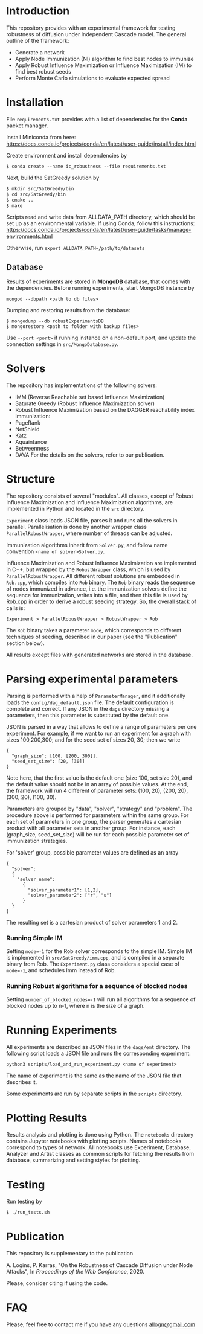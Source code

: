 # Introduction

This repository provides with an experimental framework for testing robustness of diffusion under Independent Cascade model. The general outline of the framework:
- Generate a network
- Apply Node Immunization (NI) algorithm to find best nodes to immunize
- Apply Robust Influence Maximization or Influence Maximization (IM) to find best robust seeds
- Perform Monte Carlo simulations to evaluate expected spread

# Installation

File `requirements.txt` provides with a list of dependencies for the __Conda__ packet manager.

Install Miniconda from here:
https://docs.conda.io/projects/conda/en/latest/user-guide/install/index.html

Create environment and install dependencies by
```
$ conda create --name ic_robustness --file requirements.txt
```

Next, build the SatGreedy solution by
```bash
$ mkdir src/SatGreedy/bin
$ cd src/SatGreedy/bin
$ cmake ..
$ make
```

Scripts read and write data from ALLDATA_PATH directory, which should be set up as an environmental variable. If using Conda, follow this instructions:
https://docs.conda.io/projects/conda/en/latest/user-guide/tasks/manage-environments.html

Otherwise, run `export ALLDATA_PATH=/path/to/datasets`

## Database

Results of experiments are stored in __MongoDB__ database, that comes with the dependencies. Before running experiments, start MongoDB instance by
```
mongod --dbpath <path to db files>
```

Dumping and restoring results from the database:
```
$ mongodump --db robustExperimentsDB
$ mongorestore <path to folder with backup files>
```

Use `--port <port>` if running instance on a non-default port, and update the connection settings in `src/MongoDatabase.py`.

# Solvers
The repository has implementations of the following solvers:
- IMM (Reverse Reachable set based Influence Maximization)
- Saturate Greedy (Robust Influence Maximization solver)
- Robust Influence Maximization based on the DAGGER reachability index
Immunization:
- PageRank
- NetShield
- Katz
- Aquaintance
- Betweenness
- DAVA
For the details on the solvers, refer to our publication.

# Structure

The repository consists of several "modules". All classes, except of Robust Influence Maximization and Influence Maximization algorithms, are implemented in Python and located in the `src` directory.

`Experiment` class loads JSON file, parses it and runs all the solvers in parallel. Parallelisation is done by another wrapper class `ParallelRobustWrapper`, where number of threads can be adjusted.

Immunization algorithms inherit from `Solver.py`, and follow name convention `<name of solver>Solver.py`.

Influence Maximization and Robust Influence Maximization are implemented in C++, but wrapped by the `RobustWrapper` class, which is used by `ParallelRobustWrapper`. All different robust solutions are embedded in `Rob.cpp`, which compiles into `Rob` binary. The `Rob` binary reads the sequence of nodes immunized in advance, i.e. the immunization solvers define the sequence for immunization, writes into a file, and then this file is used by Rob.cpp in order to derive a robust seeding strategy. So, the overall stack of calls is:
```
Experiment > ParallelRobustWrapper > RobustWrapper > Rob
```

The `Rob` binary takes a parameter `mode`, which corresponds to different techniques of seeding, described in our paper (see the "Publication" section below).

All results except files with generated networks are stored in the database.

# Parsing experimental parameters

Parsing is performed with a help of `ParameterManager`, and it additionally loads the `config/dag_default.json` file. The default configuration is complete and correct. If any JSON in the `dags` directory missing a parameters, then this parameter is substituted by the default one.

JSON is parsed in a way that allows to define a range of parameters per one experiment. For example, if we want to run an experiment for a graph with sizes 100,200,300; and for the seed set of sizes 20, 30; then we write
```
{
  "graph_size": [100, [200, 300]],
  "seed_set_size": [20, [30]]
}
```
Note here, that the first value is the default one (size 100, set size 20), and the default value should not be in an array of possible values. At the end, the framework will run 4 different of parameter sets: (100, 20), (200, 20), (300, 20), (100, 30).

Parameters are grouped by "data", "solver", "strategy" and "problem". The procedure above is performed for parameters within the same group. For each set of parameters in one group, the parser generates a cartesian product with all parameter sets in another group. For instance, each (graph_size, seed_set_size) will be run for each possible parameter set of immunization strategies.

For 'solver' group, possible parameter values are defined as an array
```
{
  "solver":
  {
    "solver_name":
      {
        "solver_parameter1": [1,2],
        "solver_parameter2": ["r", "s"]
      }
  }
}
```
The resulting set is a cartesian product of solver parameters 1 and 2.

### Running Simple IM

Setting `mode=-1` for the Rob solver corresponds to the simple IM. Simple IM is implemented in `src/SatGreedy/imm.cpp`, and is compiled in a separate binary from Rob. The `Experiment.py` class considers a special case of `mode=-1`, and schedules Imm instead of Rob.

### Running Robust algorithms for a sequence of blocked nodes

Setting `number_of_blocked_nodes=-1` will run all algorithms for a sequence of blocked nodes up to n-1, where n is the size of a graph.

# Running Experiments

All experiments are described as JSON files in the `dags/emt` directory. The following script loads a JSON file and runs the corresponding experiment:

```
python3 scripts/load_and_run_experiment.py <name of experiment>
```
The name of experiment is the same as the name of the JSON file that describes it.

Some experiments are run by separate scripts in the `scripts` directory.

# Plotting Results

Results analysis and plotting is done using Python. The `notebooks` directory contains Jupyter notebooks with plotting scripts. Names of notebooks correspond to types of network. All notebooks use Experiment, Database, Analyzer and Artist classes as common scripts for fetching the results from database, summarizing and setting styles for plotting.

# Testing

Run testing by
```bash
$ ./run_tests.sh
```

# Publication

This repository is supplementary to the publication

A. Logins, P. Karras, "On the Robustness of Cascade Diffusion under Node Attacks", In *Proceedings of the Web Conference*, 2020.

Please, consider citing if using the code.

# FAQ

Please, feel free to contact me if you have any questions
allogn@gmail.com
